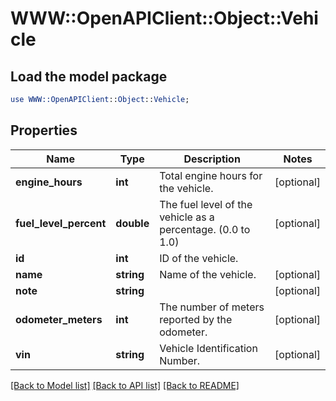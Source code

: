 # WWW::OpenAPIClient::Object::Vehicle

## Load the model package
```perl
use WWW::OpenAPIClient::Object::Vehicle;
```

## Properties
Name | Type | Description | Notes
------------ | ------------- | ------------- | -------------
**engine_hours** | **int** | Total engine hours for the vehicle. | [optional] 
**fuel_level_percent** | **double** | The fuel level of the vehicle as a percentage. (0.0 to 1.0) | [optional] 
**id** | **int** | ID of the vehicle. | 
**name** | **string** | Name of the vehicle. | [optional] 
**note** | **string** |  | [optional] 
**odometer_meters** | **int** | The number of meters reported by the odometer. | [optional] 
**vin** | **string** | Vehicle Identification Number. | [optional] 

[[Back to Model list]](../README.md#documentation-for-models) [[Back to API list]](../README.md#documentation-for-api-endpoints) [[Back to README]](../README.md)


